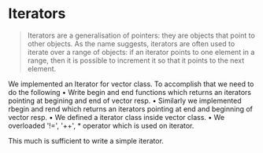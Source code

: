# Iterators 

> Iterators are a generalisation of pointers: they are objects that point to other objects. As the name suggests, iterators are often used to iterate over a range of objects: if an iterator points to one element in a range, then it is possible to increment it so that it points to the next element.

We implemented an Iterator for vector class. To accomplish that we need to do the following
• Write begin and end functions which returns an iterators pointing at begining and end of vector resp.
• Similarly we implemented rbegin and rend which returns an iterators pointing at end and beginning of vector resp.
• We defined a iterator class inside vector class.
• We overloaded '!=', '++', * operator which is used on iterator.

This much is sufficient to write a simple iterator.
